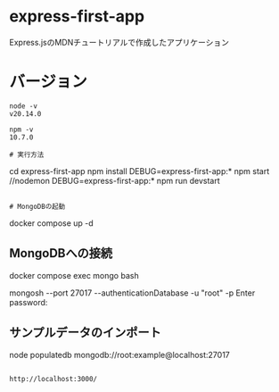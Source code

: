 # express-first-app
Express.jsのMDNチュートリアルで作成したアプリケーション

# バージョン
```
node -v
v20.14.0

npm -v
10.7.0

# 実行方法
```
cd express-first-app
npm install
DEBUG=express-first-app:* npm start
//nodemon
DEBUG=express-first-app:* npm run devstart

```

# MongoDBの起動
```
docker compose up -d

## MongoDBへの接続
docker compose exec mongo bash

mongosh --port 27017  --authenticationDatabase -u "root" -p
Enter password:
<!-- パスワードはdocker-compose.ymlで設定したもの -->

## サンプルデータのインポート
node populatedb mongodb://root:example@localhost:27017

```

http://localhost:3000/
